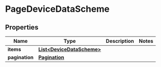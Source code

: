 

# PageDeviceDataScheme


## Properties

| Name | Type | Description | Notes |
|------------ | ------------- | ------------- | -------------|
|**items** | [**List&lt;DeviceDataScheme&gt;**](DeviceDataScheme.md) |  |  |
|**pagination** | [**Pagination**](Pagination.md) |  |  |



